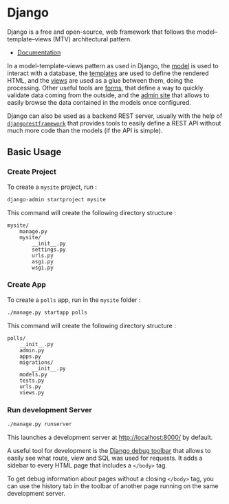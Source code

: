 # Django 

Django is a free and open-source, web framework that follows the model–template–views (MTV) architectural pattern.

* [Documentation](https://docs.djangoproject.com/)

In a model-template-views pattern as used in Django,
the [model](https://docs.djangoproject.com/en/4.1/topics/db/) is used to interact with a database,
the [templates](https://docs.djangoproject.com/en/4.1/topics/templates/) are used to define the rendered HTML,
and the [views](https://docs.djangoproject.com/en/4.1/topics/http/views/) are used as a glue between them, doing the processing.
Other useful tools are [forms](https://docs.djangoproject.com/en/4.1/topics/forms/),
that define a way to quickly validate data coming from the outside,
and the [admin site](https://docs.djangoproject.com/en/4.1/ref/contrib/admin/) that allows to easily browse the data contained in the models once configured.

Django can also be used as a backend REST server, usually with the help of [`djangorestframework`](https://www.django-rest-framework.org/)
that provides tools to easily define a REST API without much more code than the models (if the API is simple).

## Basic Usage

### Create Project

To create a `mysite` project, run : 

```bash
django-admin startproject mysite
```

This command will create the following directory structure :

```
mysite/
    manage.py
    mysite/
        __init__.py
        settings.py
        urls.py
        asgi.py
        wsgi.py
```

### Create App

To create a `polls` app, run in the `mysite` folder :

```bash
./manage.py startapp polls
```

This command will create the following directory structure  :

```
polls/
    __init__.py
    admin.py
    apps.py
    migrations/
        __init__.py
    models.py
    tests.py
    urls.py
    views.py
```


### Run development Server 

```bash 
./manage.py runserver
```

This launches a development server at <a href="http://localhost:8000/" target="_blank" rel="noreferrer">http://localhost:8000/</a> by default.

A useful tool for development is the [Django debug toolbar](https://django-debug-toolbar.readthedocs.io/en/latest/)
that allows to easily see what route, view and SQL was used for requests.
It adds a sidebar to every HTML page that includes a `</body>` tag.

To get debug information about pages without a closing `</body>` tag, you can use the history tab in the toolbar of another page running on the same development server.
